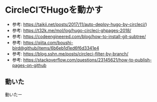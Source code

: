 # CircleCIでHugoを動かす

- 参考: https://taikii.net/posts/2017/11/auto-deploy-hugo-by-circleci/)
- 参考: https://t32k.me/mol/log/hugo-circleci-ghpages-2018/
- 参考: https://codeengineered.com/blog/how-to-install-git-subtree/
- 参考: https://qiita.com/boushi-bird@github/items/6b6eb1d1ed6f6d3341e4
- 参考: https://blog.sshn.me/posts/circleci-filter-by-branch/
- 参考: https://stackoverflow.com/questions/23145621/how-to-publish-pages-on-github

## 動いた

動いたー
